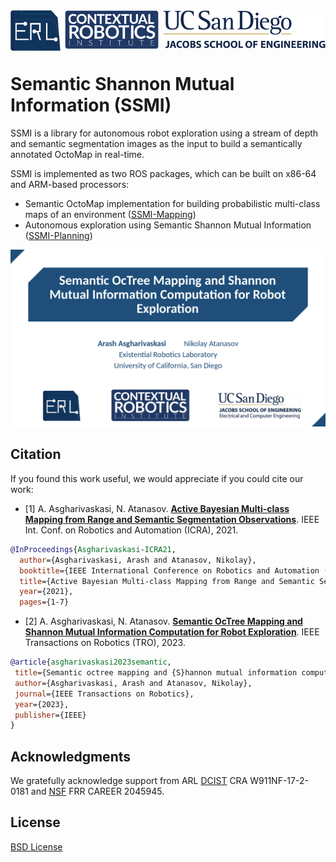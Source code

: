 
<div align="center">
  <a href="http://erl.ucsd.edu/">
    <img align="left" src="docs/media/erl.png" width="80" alt="erl">
  </a>
  <a href="https://contextualrobotics.ucsd.edu/">
    <img align="center" src="docs/media/cri.png" width="150" alt="cri">
  </a>
  <a href="https://ucsd.edu/">
    <img align="right" src="docs/media/ucsd.png" width="260" alt="ucsd">
  </a>
</div>

# Semantic Shannon Mutual Information (SSMI)

SSMI is a library for autonomous robot exploration using a stream of depth and semantic segmentation images as the input to build a semantically annotated OctoMap in real-time.

SSMI is implemented as two ROS packages, which can be built on x86-64 and ARM-based processors:
- Semantic OctoMap implementation for building probabilistic multi-class maps of an environment ([SSMI-Mapping](https://github.com/ExistentialRobotics/SSMI/tree/master/SSMI-Mapping))
- Autonomous exploration using Semantic Shannon Mutual Information ([SSMI-Planning](https://github.com/ExistentialRobotics/SSMI/tree/master/SSMI-Planning))

<p align="center">
    <a href="https://www.youtube.com/embed/KosSp3znqFo">
    <img src="docs/media/1.png" alt="SSMI">
    </a>
</p>


## Citation

If you found this work useful, we would appreciate if you could cite our work:

- [1] A. Asgharivaskasi, N. Atanasov. [**Active Bayesian Multi-class Mapping from Range and Semantic Segmentation Observations**](https://ieeexplore.ieee.org/document/9561711). IEEE Int. Conf. on Robotics and Automation (ICRA), 2021.

```bibtex
@InProceedings{Asgharivaskasi-ICRA21,
  author={Asgharivaskasi, Arash and Atanasov, Nikolay},
  booktitle={IEEE International Conference on Robotics and Automation (ICRA)}, 
  title={Active Bayesian Multi-class Mapping from Range and Semantic Segmentation Observations}, 
  year={2021},
  pages={1-7}
```

- [2] A. Asgharivaskasi, N. Atanasov. [**Semantic OcTree Mapping and Shannon Mutual Information Computation for Robot Exploration**](https://ieeexplore.ieee.org/abstract/document/10057106/). IEEE Transactions on Robotics (TRO), 2023.
 
 ```bibtex
@article{asgharivaskasi2023semantic,
  title={Semantic octree mapping and {S}hannon mutual information computation for robot exploration},
  author={Asgharivaskasi, Arash and Atanasov, Nikolay},
  journal={IEEE Transactions on Robotics},
  year={2023},
  publisher={IEEE}
}
```

## Acknowledgments

We gratefully acknowledge support from ARL [DCIST](https://www.dcist.org/) CRA W911NF-17-2-0181 and [NSF](https://www.nsf.gov/) FRR CAREER 2045945.

## License

[BSD License](LICENSE.BSD)
